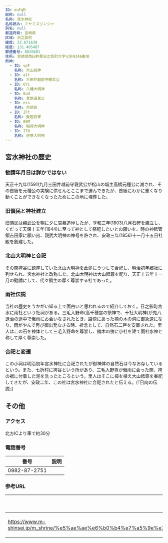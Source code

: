 ```yaml
---
ID: euFqM
総称: null
名称: 宮水神社
名称読み: ミヤミズジンジャ
別名: null
都道府県: 宮崎県
区域: 日之影町
緯度: 32.671638
経度: 131.405487
郵便番号: 8820401
住所: 宮崎県西臼杵郡日之影町大字七折9246番地
祭神:
  - ID: vpF
    名称: 大山祗神
  - ID: a1t
    名称: 三田井越前守親武公
  - ID: 6Yi
    名称: 八幡大明神
  - ID: 0uU
    名称: 菅原道真公
  - ID: eis
    名称: 月読命
  - ID: IFt
    名称: 愛宕将軍
  - ID: 80M
    名称: 稲荷大明神
  - ID: IT8
    名称: 逆巻大明神
---
```


## 宮水神社の歴史

### 勧請年月日は詳かではない

天正十九年(1591)九月三田井越前守親武公が松山の城主高橋元種公に滅され、その首級を元種公の実験に供せんとここまで運んできたが、首級にわかに重くなり動くことができなくなったためにこの地に埋葬した。

### 旧領民と神社建立

旧領民は親武公を朝に夕に哀慕追悼したが、享和三年(1803)八月石碑を建立し、くだって天保十五年(1844)に至って神として祭祀したいとの願いを、時の神祗管領吉田家に願い出、親武大明神の神号を許され、安政三年(1856)十一月十五日社殿を創建した。

### 北山大明神と合祀

その際袴谷に鎮座していた北山大明神を此処にうつして合祀し、明治初年郷社に列せられ、宮水神社と改称した。北山大明神は大山祗尊を祀り、天正十五年十一月の勧請にして、代々領主の厚く尊崇する社であった。

### 雨社伝説

当社の歴史をうかがい知る上で面白いと思われるので紹介しておく。日之影町宮水に雨社という社祠がある。三毛入野命(高千穂宮の祭神で、十社大明神)が鬼八退治の途中で俄雨にお会いなされたとき、路傍にあった楠の木の洞に御急速になり、雨がやんで再び御出発なさる時、祈念として、自然石二戸を安置された。里人はこの石を神体として三毛入野命を尊崇し、楠木の傍に小社を建て雨社水神と称して厚く尊崇した。

### 合祀と変遷

この小祠は明治初年宮水神社に合祀されたが御神体の自然石は今なお存しているという。また、七折村に袴谷という所があり、三毛入野尊が俄雨に会った際、袴の裾に付着した泥を洗ったところという。里人はそこに樟を植え大山祗尊を奉祀してきたが、安政二年、この社は宮水神社に合祀されたと伝える。(『日向の伝説』)

## その他

### アクセス

北方ICより車で約30分

### 電話番号

| 番号         | 説明 |
| ------------ | ---- |
| 0982-87-2751 |      |

### 参考URL

| URL                                                                                                                                                               | 説明   |
| ----------------------------------------------------------------------------------------------------------------------------------------------------------------- | ------ |
| https://www.m-shinsei.jp/m_shrine/%e5%ae%ae%e6%b0%b4%e7%a5%9e%e7%a4%be%ef%bc%88%e3%81%bf%e3%82%84%e3%81%bf%e3%81%9a%e3%81%98%e3%82%93%e3%81%98%e3%82%83%ef%bc%89/ | 神社庁 |
